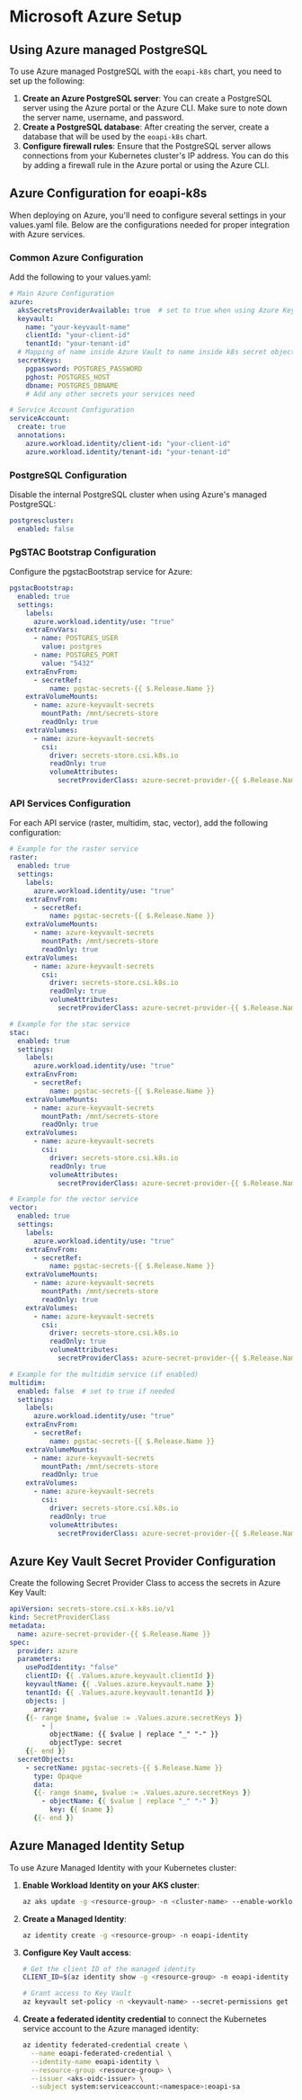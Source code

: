 # Microsoft Azure Setup

## Using Azure managed PostgreSQL
To use Azure managed PostgreSQL with the `eoapi-k8s` chart, you need to set up the following:
1. **Create an Azure PostgreSQL server**: You can create a PostgreSQL server using the Azure portal or the Azure CLI. Make sure to note down the server name, username, and password.
2. **Create a PostgreSQL database**: After creating the server, create a database that will be used by the `eoapi-k8s` chart.
3. **Configure firewall rules**: Ensure that the PostgreSQL server allows connections from your Kubernetes cluster's IP address. You can do this by adding a firewall rule in the Azure portal or using the Azure CLI.

## Azure Configuration for eoapi-k8s

When deploying on Azure, you'll need to configure several settings in your values.yaml file. Below are the configurations needed for proper integration with Azure services.

### Common Azure Configuration

Add the following to your values.yaml:

```yaml
# Main Azure Configuration 
azure:
  aksSecretsProviderAvailable: true  # set to true when using Azure Key Vault
  keyvault:
    name: "your-keyvault-name"
    clientId: "your-client-id"
    tenantId: "your-tenant-id"
  # Mapping of name inside Azure Vault to name inside k8s secret object
  secretKeys:
    pgpassword: POSTGRES_PASSWORD
    pghost: POSTGRES_HOST
    dbname: POSTGRES_DBNAME
    # Add any other secrets your services need

# Service Account Configuration
serviceAccount:
  create: true
  annotations:
    azure.workload.identity/client-id: "your-client-id"
    azure.workload.identity/tenant-id: "your-tenant-id"
```

### PostgreSQL Configuration

Disable the internal PostgreSQL cluster when using Azure's managed PostgreSQL:

```yaml
postgrescluster:
  enabled: false
```

### PgSTAC Bootstrap Configuration

Configure the pgstacBootstrap service for Azure:

```yaml
pgstacBootstrap:
  enabled: true
  settings:
    labels:
      azure.workload.identity/use: "true"
    extraEnvVars:
      - name: POSTGRES_USER
        value: postgres
      - name: POSTGRES_PORT
        value: "5432"
    extraEnvFrom:
      - secretRef:
          name: pgstac-secrets-{{ $.Release.Name }}
    extraVolumeMounts:
      - name: azure-keyvault-secrets
        mountPath: /mnt/secrets-store
        readOnly: true
    extraVolumes:
      - name: azure-keyvault-secrets
        csi:
          driver: secrets-store.csi.k8s.io
          readOnly: true
          volumeAttributes:
            secretProviderClass: azure-secret-provider-{{ $.Release.Name }}
```

### API Services Configuration

For each API service (raster, multidim, stac, vector), add the following configuration:

```yaml
# Example for the raster service
raster:
  enabled: true
  settings:
    labels:
      azure.workload.identity/use: "true"
    extraEnvFrom:
      - secretRef:
          name: pgstac-secrets-{{ $.Release.Name }}
    extraVolumeMounts:
      - name: azure-keyvault-secrets
        mountPath: /mnt/secrets-store
        readOnly: true
    extraVolumes:
      - name: azure-keyvault-secrets
        csi:
          driver: secrets-store.csi.k8s.io
          readOnly: true
          volumeAttributes:
            secretProviderClass: azure-secret-provider-{{ $.Release.Name }}

# Example for the stac service
stac:
  enabled: true
  settings:
    labels:
      azure.workload.identity/use: "true"
    extraEnvFrom:
      - secretRef:
          name: pgstac-secrets-{{ $.Release.Name }}
    extraVolumeMounts:
      - name: azure-keyvault-secrets
        mountPath: /mnt/secrets-store
        readOnly: true
    extraVolumes:
      - name: azure-keyvault-secrets
        csi:
          driver: secrets-store.csi.k8s.io
          readOnly: true
          volumeAttributes:
            secretProviderClass: azure-secret-provider-{{ $.Release.Name }}

# Example for the vector service
vector:
  enabled: true
  settings:
    labels:
      azure.workload.identity/use: "true"
    extraEnvFrom:
      - secretRef:
          name: pgstac-secrets-{{ $.Release.Name }}
    extraVolumeMounts:
      - name: azure-keyvault-secrets
        mountPath: /mnt/secrets-store
        readOnly: true
    extraVolumes:
      - name: azure-keyvault-secrets
        csi:
          driver: secrets-store.csi.k8s.io
          readOnly: true
          volumeAttributes:
            secretProviderClass: azure-secret-provider-{{ $.Release.Name }}

# Example for the multidim service (if enabled)
multidim:
  enabled: false  # set to true if needed
  settings:
    labels:
      azure.workload.identity/use: "true"
    extraEnvFrom:
      - secretRef:
          name: pgstac-secrets-{{ $.Release.Name }}
    extraVolumeMounts:
      - name: azure-keyvault-secrets
        mountPath: /mnt/secrets-store
        readOnly: true
    extraVolumes:
      - name: azure-keyvault-secrets
        csi:
          driver: secrets-store.csi.k8s.io
          readOnly: true
          volumeAttributes:
            secretProviderClass: azure-secret-provider-{{ $.Release.Name }}
```

## Azure Key Vault Secret Provider Configuration

Create the following Secret Provider Class to access the secrets in Azure Key Vault:

```yaml
apiVersion: secrets-store.csi.x-k8s.io/v1
kind: SecretProviderClass
metadata:
  name: azure-secret-provider-{{ $.Release.Name }}
spec:
  provider: azure
  parameters:
    usePodIdentity: "false"
    clientID: {{ .Values.azure.keyvault.clientId }}
    keyvaultName: {{ .Values.azure.keyvault.name }}
    tenantId: {{ .Values.azure.keyvault.tenantId }}
    objects: |
      array:
    {{- range $name, $value := .Values.azure.secretKeys }}
        - |
          objectName: {{ $value | replace "_" "-" }}
          objectType: secret
    {{- end }}
  secretObjects:
    - secretName: pgstac-secrets-{{ $.Release.Name }}
      type: Opaque
      data:
      {{- range $name, $value := .Values.azure.secretKeys }}
        - objectName: {{ $value | replace "_" "-" }}
          key: {{ $name }}
      {{- end }}
```

## Azure Managed Identity Setup

To use Azure Managed Identity with your Kubernetes cluster:

1. **Enable Workload Identity on your AKS cluster**:
   ```bash
   az aks update -g <resource-group> -n <cluster-name> --enable-workload-identity
   ```

2. **Create a Managed Identity**:
   ```bash
   az identity create -g <resource-group> -n eoapi-identity
   ```

3. **Configure Key Vault access**:
   ```bash
   # Get the client ID of the managed identity
   CLIENT_ID=$(az identity show -g <resource-group> -n eoapi-identity --query clientId -o tsv)
   
   # Grant access to Key Vault
   az keyvault set-policy -n <keyvault-name> --secret-permissions get list --spn $CLIENT_ID
   ```

4. **Create a federated identity credential** to connect the Kubernetes service account to the Azure managed identity:
   ```bash
   az identity federated-credential create \
     --name eoapi-federated-credential \
     --identity-name eoapi-identity \
     --resource-group <resource-group> \
     --issuer <aks-oidc-issuer> \
     --subject system:serviceaccount:<namespace>:eoapi-sa
   ```
